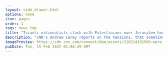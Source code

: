 ```yaml
---
layout: side_drawer.html
options: none
icon: pages
order: 1
tags: news_top
title: "Israeli nationalists clash with Palestinians over Jerusalem housing settlements"
description: "CNN's Andrew Carey reports on the tensions, that sometimes turn violent, between Israeli nationalists and Palestinian settlers over housing in Jerusalem."
imagePreview: https://cdn.cnn.com/cnnnext/dam/assets/220214191509-were-here-to-stay-intl-vpx-video-synd-2.jpg
pubDate: Tue, 15 Feb 2022 01:04:39 GMT
---
```

